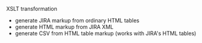 XSLT transformation 
* generate JIRA markup from ordinary HTML tables
* generate HTML markup from JIRA XML
* generate CSV from HTML table markup (works with JIRA's HTML tables)  
